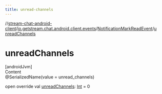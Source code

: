 ```yaml
---
title: unread-channels
---
```

//[stream-chat-android-client](../../../index.md)/[io.getstream.chat.android.client.events](../index.md)/[NotificationMarkReadEvent](index.md)/[unreadChannels](unreadChannels.md)



# unreadChannels  
[androidJvm]  
Content  
@SerializedName(value = unread_channels)  
  
open override val [unreadChannels](unreadChannels.md): [Int](https://kotlinlang.org/api/latest/jvm/stdlib/kotlin/-int/index.html) = 0  



